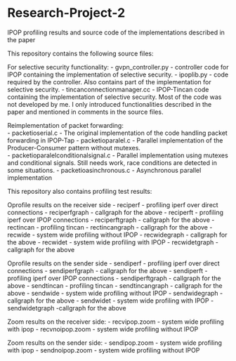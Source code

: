 # Research-Project-2
IPOP profiling results and source code of the implementations described in the paper


This repository contains the following source files:

For selective security functionality:
	- gvpn_controller.py - controller code for IPOP containing the implementation of selective security.
	- ipoplib.py - code required by the controller. Also contains part of the implementation for selective security.
	- tincanconnectionmanager.cc - IPOP-Tincan code containing the implementation of selective security.
Most of the code was not developed by me. I only introduced functionalities described in the paper and mentioned in comments in the source files. 
	
Reimplementation of packet forwarding:	
	- packetioserial.c - The original implementation of the code handling packet forwarding in IPOP-Tap
	- packetioparalel.c - Parallel implementation of the Producer-Consumer pattern without mutexes.  
	- packetioparalelconditionalsignal.c - Parallel implementation using mutexes and conditional signals. Still needs work, race conditions are detected in some situations.
	- packetioasinchronous.c - Asynchronous parallel implementation 

	
	
This repository also contains profiling test results:

Oprofile results on the receiver side
	- reciperf - profiling iperf over direct connections
	- reciperfgraph - callgraph for the above
	- reciperft - profiling iperf over IPOP connections
	- reciperftgraph - callgraph for the above
	- rectincan - profiling tincan
	- rectincangraph - callgraph for the above
	- recwide - system wide profiling without IPOP
	- recwidegraph - callgraph for the above
	- recwidet - system wide profiling with IPOP
	- recwidetgraph - callgraph for the above
	
	
Oprofile results on the sender side	
	- sendiperf - profiling iperf over direct connections
	- sendiperfgraph - callgraph for the above
	- sendiperft - profiling iperf over IPOP connections
	- sendiperftgraph - callgraph for the above
	- sendtincan - profiling tincan
	- sendtincangraph - callgraph for the above
	- sendwide - system wide profiling without IPOP
	- sendwidegraph - callgraph for the above
	- sendwidet - system wide profiling with IPOP
	- sendwidetgraph -callgraph for the above
	


Zoom results on the receiver side:
	- recvipop.zoom - system wide profiling with ipop
	- recvnoipop.zoom - system wide profiling without IPOP


Zoom results on the sender side:
	- sendipop.zoom - system wide profiling with ipop
	- sendnoipop.zoom - system wide profiling without IPOP

